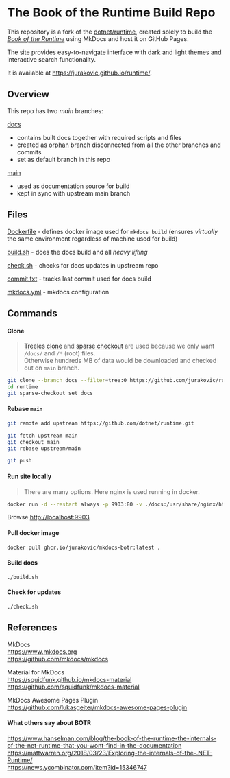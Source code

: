 
# The Book of the Runtime Build Repo

This repository is a fork of the [dotnet/runtime](https://github.com/dotnet/runtime), created solely to build the [_Book of the Runtime_](https://github.com/dotnet/runtime/tree/main/docs/design/coreclr/botr/README.md) using MkDocs and host it on GitHub Pages.

The site provides easy-to-navigate interface with dark and light themes and interactive search functionality.

It is available at <https://jurakovic.github.io/runtime/>.

<!-- > This repo only provides GitHub Pages site and does not alter original documentation. For documentation updates please refer to the dotnet/runtime [contributing](https://github.com/dotnet/runtime/blob/main/CONTRIBUTING.md) guidelines. -->

## Overview

This repo has two *main* branches:

[docs](https://github.com/jurakovic/runtime/tree/docs)
- contains built docs together with required scripts and files
- created as [orphan](https://git-scm.com/docs/git-checkout#Documentation/git-checkout.txt---orphanltnew-branchgt) branch disconnected from all the other branches and commits
- set as default branch in this repo

[main](https://github.com/jurakovic/runtime/tree/main)
- used as documentation source for build
- kept in sync with upstream main branch


## Files

[Dockerfile](./Dockerfile) - defines docker image used for `mkdocs build` (ensures *virtually* the same environment regardless of machine used for build)

[build.sh](./build.sh) - does the docs build and all *heavy lifting*

[check.sh](./check.sh) - checks for docs updates in upstream repo

[commit.txt](./commit.txt) - tracks last commit used for docs build

[mkdocs.yml](./mkdocs.yml) - mkdocs configuration

## Commands

#### Clone

> [Treeles](https://github.blog/open-source/git/get-up-to-speed-with-partial-clone-and-shallow-clone/) [clone](https://git-scm.com/docs/git-clone#Documentation/git-clone.txt-code--filtercodeemltfilter-specgtem) and [sparse checkout](https://git-scm.com/docs/git-sparse-checkout) are used because we only want `/docs/` and `/*` (root) files.  
> Otherwise hundreds MB of data would be downloaded and checked out on `main` branch.

```bash
git clone --branch docs --filter=tree:0 https://github.com/jurakovic/runtime.git
cd runtime
git sparse-checkout set docs
```

#### Rebase `main`

```bash
git remote add upstream https://github.com/dotnet/runtime.git

git fetch upstream main
git checkout main
git rebase upstream/main

git push
```

#### Run site locally

> There are many options. Here nginx is used running in docker.

```bash
docker run -d --restart always -p 9903:80 -v ./docs:/usr/share/nginx/html --name botr nginx
```

<!--
# extra commands:
docker rm -f botr
docker run -d --restart always -p 9903:80 -v ./docs:/usr/share/nginx/html --name botr nginx
docker restart botr
-->

Browse <http://localhost:9903>

#### Pull docker image

```
docker pull ghcr.io/jurakovic/mkdocs-botr:latest .
```

#### Build docs

```
./build.sh
```

#### Check for updates

```
./check.sh
```


## References

MkDocs  
<https://www.mkdocs.org>  
<https://github.com/mkdocs/mkdocs>  

Material for MkDocs  
<https://squidfunk.github.io/mkdocs-material>  
<https://github.com/squidfunk/mkdocs-material>  

MkDocs Awesome Pages Plugin  
<https://github.com/lukasgeiter/mkdocs-awesome-pages-plugin>  

#### What others say about BOTR

<https://www.hanselman.com/blog/the-book-of-the-runtime-the-internals-of-the-net-runtime-that-you-wont-find-in-the-documentation>  
<https://mattwarren.org/2018/03/23/Exploring-the-internals-of-the-.NET-Runtime/>  
<https://news.ycombinator.com/item?id=15346747>  
